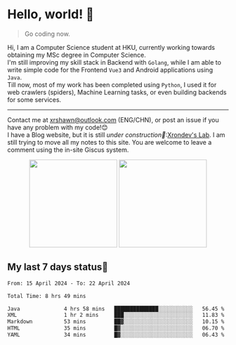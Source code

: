 # Hello, world! 🥰
> Go coding now.
  
Hi, I am a Computer Science student at HKU, currently working towards obtaining my MSc degree in Computer Science.  
I'm still improving my skill stack in Backend with `Golang`, while I am able to write simple code for the Frontend `Vue3` and Android applications using `Java`.  
Till now, most of my work has been completed using `Python`, I used it for web crawlers (spiders), Machine Learning tasks, or even building backends for some services.

-------
Contact me at xrshawn@outlook.com (ENG/CHN), or post an issue if you have any problem with my code!😊  
I have a Blog website, but it is still *under construction🚧*:[Xrondev's Lab](http://lab.xrondev.top/). I am still trying to move all my notes to this site. You are welcome to leave a comment using the in-site Giscus system.

<div align="center">
<div><img src="https://github-readme-stats.vercel.app/api?username=Xrondev&count_private=true" height="200px"/> <img src="https://github-readme-stats.vercel.app/api/top-langs/?username=Xrondev" height="200px"/></div>
</div>
<div align="center"></div>  

## My last 7 days status🧐

<!--START_SECTION:waka-->

```txt
From: 15 April 2024 - To: 22 April 2024

Total Time: 8 hrs 49 mins

Java              4 hrs 58 mins   ██████████████░░░░░░░░░░░   56.45 %
XML               1 hr 2 mins     ███░░░░░░░░░░░░░░░░░░░░░░   11.83 %
Markdown          53 mins         ██▓░░░░░░░░░░░░░░░░░░░░░░   10.15 %
HTML              35 mins         █▓░░░░░░░░░░░░░░░░░░░░░░░   06.70 %
YAML              34 mins         █▓░░░░░░░░░░░░░░░░░░░░░░░   06.43 %
```

<!--END_SECTION:waka-->
